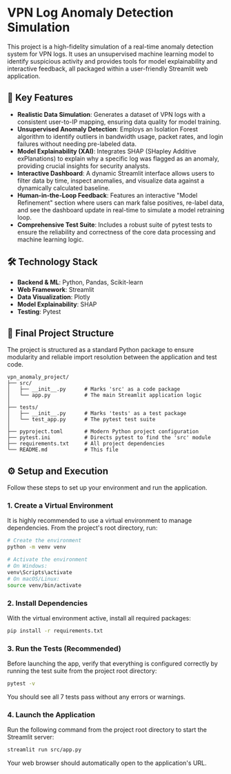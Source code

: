 # VPN Log Anomaly Detection Simulation

This project is a high-fidelity simulation of a real-time anomaly detection system for VPN logs. It uses an unsupervised machine learning model to identify suspicious activity and provides tools for model explainability and interactive feedback, all packaged within a user-friendly Streamlit web application.

## 🚀 Key Features

- **Realistic Data Simulation**: Generates a dataset of VPN logs with a consistent user-to-IP mapping, ensuring data quality for model training.
- **Unsupervised Anomaly Detection**: Employs an Isolation Forest algorithm to identify outliers in bandwidth usage, packet rates, and login failures without needing pre-labeled data.
- **Model Explainability (XAI)**: Integrates SHAP (SHapley Additive exPlanations) to explain why a specific log was flagged as an anomaly, providing crucial insights for security analysts.
- **Interactive Dashboard**: A dynamic Streamlit interface allows users to filter data by time, inspect anomalies, and visualize data against a dynamically calculated baseline.
- **Human-in-the-Loop Feedback**: Features an interactive "Model Refinement" section where users can mark false positives, re-label data, and see the dashboard update in real-time to simulate a model retraining loop.
- **Comprehensive Test Suite**: Includes a robust suite of pytest tests to ensure the reliability and correctness of the core data processing and machine learning logic.

## 🛠️ Technology Stack

- **Backend & ML**: Python, Pandas, Scikit-learn
- **Web Framework**: Streamlit
- **Data Visualization**: Plotly
- **Model Explainability**: SHAP
- **Testing**: Pytest

## 📂 Final Project Structure

The project is structured as a standard Python package to ensure modularity and reliable import resolution between the application and test code.

```
vpn_anomaly_project/
├── src/
│   ├── __init__.py      # Marks 'src' as a code package
│   └── app.py           # The main Streamlit application logic
│
├── tests/
│   ├── __init__.py      # Marks 'tests' as a test package
│   └── test_app.py      # The pytest test suite
│
├── pyproject.toml       # Modern Python project configuration
├── pytest.ini           # Directs pytest to find the 'src' module
├── requirements.txt     # All project dependencies
└── README.md            # This file
```

## ⚙️ Setup and Execution

Follow these steps to set up your environment and run the application.

### 1. Create a Virtual Environment

It is highly recommended to use a virtual environment to manage dependencies. From the project's root directory, run:

```bash
# Create the environment
python -m venv venv

# Activate the environment
# On Windows:
venv\Scripts\activate
# On macOS/Linux:
source venv/bin/activate
```

### 2. Install Dependencies

With the virtual environment active, install all required packages:

```bash
pip install -r requirements.txt
```

### 3. Run the Tests (Recommended)

Before launching the app, verify that everything is configured correctly by running the test suite from the project root directory:

```bash
pytest -v
```

You should see all 7 tests pass without any errors or warnings.

### 4. Launch the Application

Run the following command from the project root directory to start the Streamlit server:

```bash
streamlit run src/app.py
```

Your web browser should automatically open to the application's URL.